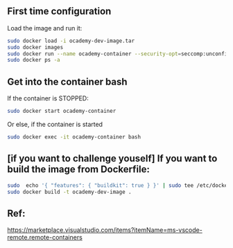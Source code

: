 
## First time configuration

Load the image and run it:
```bash
sudo docker load -i ocademy-dev-image.tar
sudo docker images
sudo docker run --name ocademy-container --security-opt=seccomp:unconfined -it ocademy-dev-image bash
sudo docker ps -a
```

## Get into the container bash

If the container is STOPPED:
```bash
sudo docker start ocademy-container
```

Or else, if the container is  started
```bash
sudo docker exec -it ocademy-container bash
```


## [if you want to challenge youself] If you want to build the image from Dockerfile:

```bash
sudo  echo '{ "features": { "buildkit": true } }' | sudo tee /etc/docker/daemon.json && sudo service docker restart
sudo docker build -t ocademy-dev-image .
```

## Ref:

https://marketplace.visualstudio.com/items?itemName=ms-vscode-remote.remote-containers